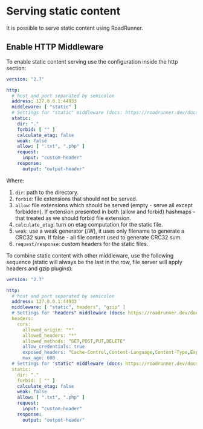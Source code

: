 # Serving static content

It is possible to serve static content using RoadRunner.

## Enable HTTP Middleware

To enable static content serving use the configuration inside the http section:

```yaml
version: "2.7"

http:
  # host and port separated by semicolon
  address: 127.0.0.1:44933
  middleware: [ "static" ]
  # Settings for "static" middleware (docs: https://roadrunner.dev/docs/middleware-static/2.x/en).
  static:
    dir: "."
    forbid: [ "" ]
    calculate_etag: false
    weak: false
    allow: [ ".txt", ".php" ]
    request:
      input: "custom-header"
    response:
      output: "output-header"
```

Where:

1. `dir`: path to the directory.
3. `forbid`: file extensions that should not be served.
4. `allow`: file extensions which should be served (empty - serve all except forbidden). If extension presented in both (allow and forbid) hashmaps - that treated as we should forbid file extension.
5. `calculate_etag`: turn on etag computation for the static file.
6. `weak`: use a weak generator (/W), it uses only filename to generate a CRC32 sum. If false - all file content used to generate CRC32 sum.
7. `request/response`: custom headers for the static files.

To combine static content with other middleware, use the following sequence (static will always be the last in the row, file server will apply headers and gzip plugins):

```yaml
version: "2.7"

http:
  # host and port separated by semicolon
  address: 127.0.0.1:44933
  middleware: [ "static", headers", "gzip" ]
  # Settings for "headers" middleware (docs: https://roadrunner.dev/docs/http-headers).
  headers:
    cors:
      allowed_origin: "*"
      allowed_headers: "*"
      allowed_methods: "GET,POST,PUT,DELETE"
      allow_credentials: true
      exposed_headers: "Cache-Control,Content-Language,Content-Type,Expires,Last-Modified,Pragma"
      max_age: 600
  # Settings for "static" middleware (docs: https://roadrunner.dev/docs/http-static).
  static:
    dir: "."
    forbid: [ "" ]
    calculate_etag: false
    weak: false
    allow: [ ".txt", ".php" ]
    request:
      input: "custom-header"
    response:
      output: "output-header"
```
